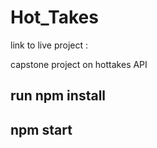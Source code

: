 # Hot_Takes

link to live project :


capstone project on hottakes API
## run npm install

## npm start 
